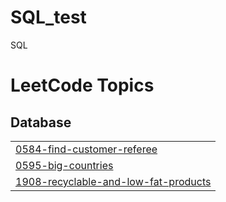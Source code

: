 # SQL_test
SQL

<!---LeetCode Topics Start-->
# LeetCode Topics
## Database
|  |
| ------- |
| [0584-find-customer-referee](https://github.com/mudd-98/SQL_test/tree/master/0584-find-customer-referee) |
| [0595-big-countries](https://github.com/mudd-98/SQL_test/tree/master/0595-big-countries) |
| [1908-recyclable-and-low-fat-products](https://github.com/mudd-98/SQL_test/tree/master/1908-recyclable-and-low-fat-products) |
<!---LeetCode Topics End-->